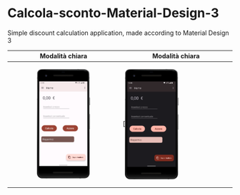 # Calcola-sconto-Material-Design-3
Simple discount calculation application, made according to Material Design 3

| Modalità chiara  | Modalità chiara |
|----------------|-----------------|
|  <p align="center"><img src="/images/Screenshot-light-theme.png" width="50%" height="50%"></p>| [<img align="center" src="/images/Screenshot-dark-theme.png" width="50%" height="50%">|
